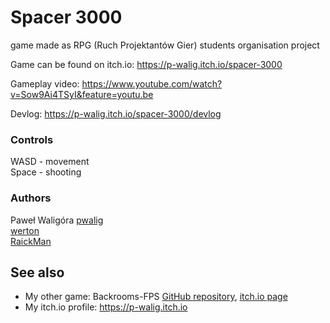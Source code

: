 # Spacer 3000
game made as RPG (Ruch Projektantów Gier) students organisation project

Game can be found on itch.io: https://p-walig.itch.io/spacer-3000

Gameplay video: https://www.youtube.com/watch?v=Sow9Ai4TSyI&feature=youtu.be

Devlog: https://p-walig.itch.io/spacer-3000/devlog

### Controls
WASD - movement  
Space - shooting

### Authors
Paweł Waligóra [pwalig](https://github.com/pwalig)  
[werton](https://github.com/jankiw)  
[RaickMan](https://github.com/RaickMan)

## See also
* My other game: Backrooms-FPS [GitHub repository](https://github.com/pwalig/3D-FPS-OpenGL), [itch.io page](https://p-walig.itch.io/backrooms-fps)
* My itch.io profile: https://p-walig.itch.io
